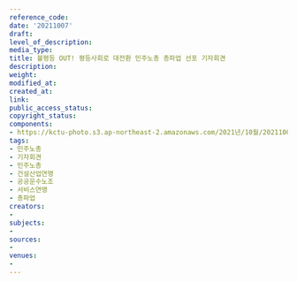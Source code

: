 ```yaml
---
reference_code: 
date: '20211007'
draft: 
level_of_description: 
media_type: 
title: 불평등 OUT! 평등사회로 대전환 민주노총 총파업 선포 기자회견
description: 
weight: 
modified_at: 
created_at: 
link: 
public_access_status: 
copyright_status: 
components:
- https://kctu-photo.s3.ap-northeast-2.amazonaws.com/2021년/10월/20211007-불평등+OUT!+평등사회로+대전환+민주노총+총파업+선포+기자회견_민주노총_기자회견_민주노총_건설산업연맹_공공운수노조_서비스연맹_총파업/_5D40112.jpg
tags:
- 민주노총
- 기자회견
- 민주노총
- 건설산업연맹
- 공공운수노조
- 서비스연맹
- 총파업
creators:
- 
subjects:
- 
sources:
- 
venues:
- 
---
```

